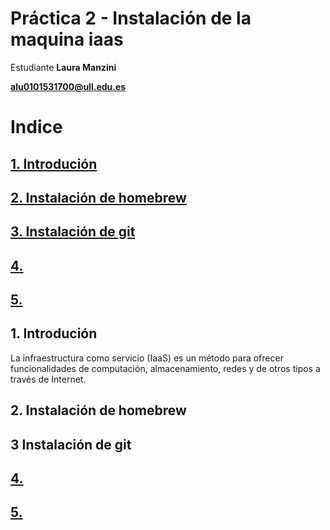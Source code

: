 # Práctica 2 - Instalación de la maquina iaas

Estudiante **Laura Manzini**

**alu0101531700@ull.edu.es**

# Indice
## [1. Introdución](#introdución)
## [2. Instalación de homebrew](#homebrew)
## [3. Instalación de git ](#git)
## [4. ]()
## [5. ]()

<a name = "introdución"><a>
## 1. Introdución

La infraestructura como servicio (IaaS) es un método para ofrecer funcionalidades de computación, almacenamiento, redes y de otros tipos a través de Internet.



<a name = "homebrew"><a>
## 2. Instalación de homebrew

<a name = "git"><a>
## 3 Instalación de git

<a name = "git"><a>
## [4. ]()

<a name = "git"><a>
## [5. ]()